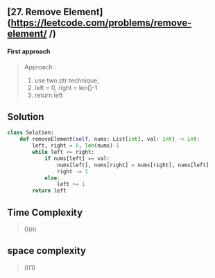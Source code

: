 ## [27. Remove Element](https://leetcode.com/problems/remove-element/   /)

#### First approach
> Approach : 
> 1. use two ptr technique, 
> 2. left = 0, right = len[]-1
> 3. return left 

## Solution

```python
class Solution:
    def removeElement(self, nums: List[int], val: int) -> int:
        left, right = 0, len(nums)-1
        while left <= right:
            if nums[left] == val:
                nums[left], nums[right] = nums[right], nums[left]
                right -= 1
            else:    
                left += 1
        return left


```
## Time Complexity
> 0(n)
## space complexity
> 0(1)
